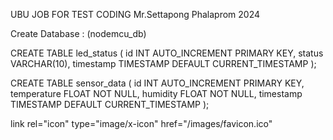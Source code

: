 UBU JOB FOR TEST CODING
Mr.Settapong Phalaprom
2024

Create Database : (nodemcu_db)

CREATE TABLE led_status (
  id INT AUTO_INCREMENT PRIMARY KEY,
  status VARCHAR(10),
  timestamp TIMESTAMP DEFAULT CURRENT_TIMESTAMP
);

CREATE TABLE sensor_data (
    id INT AUTO_INCREMENT PRIMARY KEY,
    temperature FLOAT NOT NULL,
    humidity FLOAT NOT NULL,
    timestamp TIMESTAMP DEFAULT CURRENT_TIMESTAMP
);

link rel="icon" type="image/x-icon" href="/images/favicon.ico"
